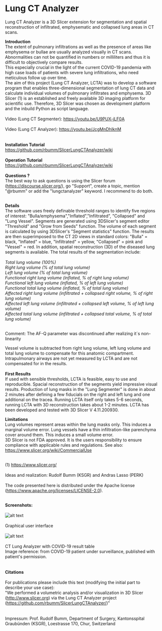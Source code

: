 # Lung CT Analyzer

Lung CT Analyzer is a 3D Slicer extension for segmentation and spatial reconstruction of infiltrated, emphysematic and collapsed lung areas in CT scans. 

<b>Introduction</b><br>
The extent of pulmonary infiltrations as well as the presence of areas like emphysema or bullae are usually analyzed visually in CT scans. 
Abnormalities can not be quantified in numbers or milliliters and thus it is difficult to objectively compare results.  
This especially crucial in the light of the current COVID-19 pandemia with high case loads of patients with severe lung infiltrations, who need meticulous follow up over time.   
The aim of this project (Lung CT Analyzer, LCTA) was to develop a software program that enables three-dimensional segmentation of lung CT data and calculate individual volumes of pulmonary infiltrates and emphysema. 
3D Slicer (1) is an established and freely available 3D imaging platform for scientific use. Therefore, 3D Slicer was chosen as development platform and the inbuild Python as script language.   
<br>
Video (Lung CT Segmenter): https://youtu.be/U9PUX-jLF0A <br>
<br>
Video (Lung CT Analyzer): https://youtu.be/JcgMnDhlknM <br>
<br>
<br>
<b>Installation Tutorial</b><br>
https://github.com/rbumm/SlicerLungCTAnalyzer/wiki
<br>
<br>
<b>Operation Tutorial</b><br>
https://github.com/rbumm/SlicerLungCTAnalyzer/wiki
<br>
<br>
<b>Questions ? </b><br>
The best way to ask questions is using the Slicer forum (https://discourse.slicer.org/), go "Support", create a topic, mention "@rbumm" or add the "lungctanalyzer" keyword. I recommend to do both. 
<br>
<br>

<b>Details</b><br>
The software uses freely definable threshold ranges to identify five regions of interest: "Bulla/emphysema","Inflated","Infiltrated", "Collapsed" and "Lung Vessel". 
Segments are generated using 3DSlicer's segment editor "Threshold" and "Grow from Seeds" function. The volume of each segment is calculated by using 3DSlicer's "Segment statistics" function. 
The results are then superimposed to the CT 2D views in standard colors: "Bulla" = black, "Inflated" = blue, "Infiltrated" = yellow, "Collapsed" = pink and "Vessel" = red. 
In addition, spatial reconstruction (3D) of the diseased lung segments is available. The total results of the segmentation include:<br>
<br>
<i>Total lung volume (100%)<br>
Right lung volume (% of total lung volume)<br>
Left lung volume (% of total lung volume)<br>
Functional right lung volume (inflated, % of right lung volume)<br>
Functional left lung volume (inflated, % of left lung volume)<br>
Functional total lung volume (inflated, % of total lung volume)<br>
Affected right lung volume (infiltrated + collapsed right volume, % of right lung volume)<br>
Affected left lung volume (infiltrated + collapsed left volume, % of left lung volume) <br>
Affected total lung volume (infiltrated + collapsed total volume, % of total lung volume) <br>
<br></i>

Comment: The AF-Q parameter was discontinued after realizing it´s non-linearity<br>

Vessel volume is subtracted from right lung volume, left lung volume and total lung volume to compensate for this anatomic compartment.
Intrapulmonary airways are not yet measured by LCTA and are not compensated for in the results. <br>
<br>
<b>First Results</b><br>
If used with sensible thresholds, LCTA is feasible, easy to use and reproducible. Spacial reconstruction of the segments yield impressive visual results.  Production of lung masks in the "Lung Segmenter" is done in about 2 minutes after defining a few fiducials on the right and left lung and one additional on the tracea.  Running LCTA itself  only takes 5-6 seconds, running LCTA with 3D reconstruction takes about 1-2  minutes. LCTA has been developed and tested with 3D Slicer V 4.11.200930. 

<b>Limitations</b><br>
Lung volumes represent areas within the lung masks only. This induces a marginal volume error. 
Lung vessels have a thin infiltration-like parenchyma cover around them. This induces a small volume error.  
3D Slicer is not FDA approved. It is the users responsibility to ensure compliance with applicable rules and regulations. 
See also: https://www.slicer.org/wiki/CommercialUse<br>
<br>


(1) https://www.slicer.org/
<br>
<br>
Ideas and realization: Rudolf Bumm (KSGR) and Andras Lasso (PERK)<br>
<br>
The code presented here is distributed under the Apache license (https://www.apache.org/licenses/LICENSE-2.0).<br> 
<br>

<b>Screenshots:</b> <br>
<br>
![alt text](https://github.com/rbumm/SlicerLungCTAnalyzer/blob/master/Screenshots/LungCTAnalyzerGUI.jpg?raw=true)
<br>
<br>
Graphical user interface
<br>
<br>
![alt text](https://github.com/rbumm/SlicerLungCTAnalyzer/blob/master/Screenshots/LungCTAnalyzerCovid19Result.jpg?raw=true)
<br>
<br>
CT Lung Analyzer with COVID-19 result table
<br>
Image reference: from COVID-19 patient under surveillance, published with patient's permission.<br>
<br>
<br>
<b>Citations</b><br>
<br>
For publications please include this text (modifying the initial part to describe your use case):<br>
"We performed a volumetric analysis and/or visualization in 3D Slicer (http://www.slicer.org) via the Lung CT Analyzer project (https://github.com/rbumm/SlicerLungCTAnalyzer/)"
<br>
<br>
<br>
Impressum: Prof. Rudolf Bumm, Department of Surgery, Kantonsspital Graubünden (KSGR), Loestrasse 170, Chur, Switzerland
<br>
